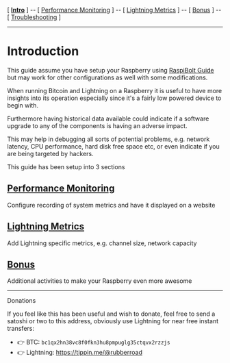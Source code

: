 [ [**Intro**](intro.md) ] -- [ [Performance Monitoring](performance_monitoring.md) ] -- [ [Lightning Metrics](lightning_metrics.md) ] -- [ [Bonus](bonus.md) ] -- [ [Troubleshooting](troubleshooting.md) ]

------

# Introduction

This guide assume you have setup your Raspberry using [RaspiBolt Guide](https://github.com/Stadicus/guides/blob/master/raspibolt/README.md) but may work for other configurations as well with some modifications.

When running Bitcoin and Lightning on a Raspberry it is useful to have more insights into its operation especially since it's a fairly low powered device to begin with.

Furthermore having historical data available could indicate if a software upgrade to any of the components is having an adverse impact.

This may help in debugging all sorts of potential problems, e.g. network latency, CPU performance, hard disk free space etc, or even indicate if you are being targeted by hackers.

This guide has been setup into 3 sections

## [Performance Monitoring](performance_monitoring.md)

Configure recording of system metrics and have it displayed on a website

## [Lightning Metrics](lightning_metrics.md)

Add Lightning specific metrics, e.g. channel size, network capacity

## [Bonus](bonus.md)

Additional activities to make your Raspberry even more awesome

------

Donations

If you feel like this has been useful and wish to donate, feel free to send a satoshi or two to this address, obviously use Lightning for near free instant transfers:

* 👉 BTC: `bc1qx2hn38vc8f0fkn3hu8pmpuglg35ctqvx2rzzjs`
* 👉 Lightning: <https://tippin.me/@rubberroad>